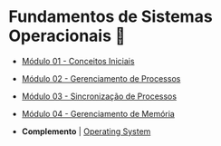 # Fundamentos de Sistemas Operacionais 🧱

- [Módulo 01 - Conceitos Iniciais](modulo-1/)
- [Módulo 02 - Gerenciamento de Processos](modulo-2/)
- [Módulo 03 - Sincronização de Processos](modulo-3/)
- [Módulo 04 - Gerenciamento de Memória](modulo-4/)

- **Complemento** | [Operating System](https://www.youtube.com/watch?v=vBURTt97EkA&list=PLBlnK6fEyqRiVhbXDGLXDk_OQAeuVcp2O)
